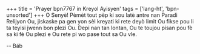 +++
title = 'Prayer bpn7767 in Kreyol Ayisyen'
tags = ['lang-ht', 'bpn-unsorted']
+++
O Senyè! Pèmèt tout pèp ki sou latè antre nan Paradi Relijyon Ou, jiskaske pa gen yon sèl kreyati ki rete deyò limit Ou fikse pou li ta teyisi jwenn bon plezi Ou. 
Depi nan tan lontan, Ou te toujou pisan pou fè sa ki fè Ou plezi e Ou rete pi wo pase tout sa Ou vle.

-- Báb
